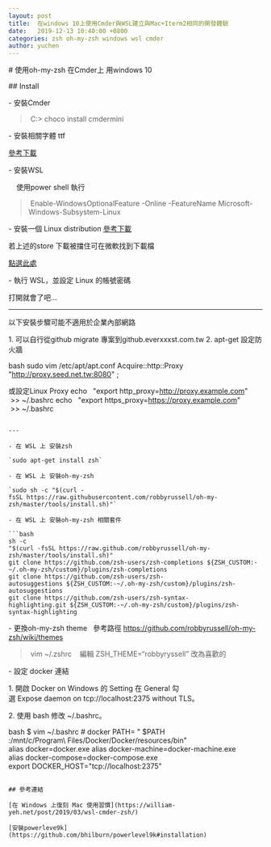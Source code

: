 ```yaml
---
layout: post
title:  在windows 10上使用Cmder與WSL建立與Mac+Iterm2相同的開發體驗
date:   2019-12-13 10:40:00 +0800
categories: zsh oh-my-zsh windows wsl cmder
author: yuchen
---
```


# 使用oh-my-zsh 在Cmder上 用windows 10

## Install

- 安裝Cmder

> C:\> choco install cmdermini

- 安裝相關字體 ttf

[參考下載](https://github.com/ryanoasis/nerd-fonts)

- 安裝WSL

    使用power shell 執行

> Enable-WindowsOptionalFeature -Online -FeatureName Microsoft-Windows-Subsystem-Linux

- 安裝一個 Linux distribution
[參考下載](ms-windows-store://pdp/?ProductId=9n9tngvndl3q)

若上述的store 下載被擋住可在微軟找到下載檔

[點選此處](https://docs.microsoft.com/en-us/windows/wsl/install-manual)

- 執行 WSL，並設定 Linux 的帳號密碼

打開就會了吧...

---
以下安裝步驟可能不適用於企業內部網路

1. 可以自行從github migrate 專案到github.everxxxst.com.tw
2. apt-get 設定防火牆

bash
sudo vim /etc/apt/apt.conf
Acquire::http::Proxy 
"http://proxy.seed.net.tw:8080"
;

或設定Linux Proxy
echo
 
"export http_proxy=http://proxy.example.com"
 >> ~/.bashrc
echo
 
"export https_proxy=https://proxy.example.com"
 >> ~/.bashrc

```

---

- 在 WSL 上 安裝zsh

`sudo apt-get install zsh`

- 在 WSL 上 安裝oh-my-zsh

`sudo sh -c "$(curl -fsSL https://raw.githubusercontent.com/robbyrussell/oh-my-zsh/master/tools/install.sh)"`

- 在 WSL 上 安裝oh-my-zsh 相關套件

```bash
sh -c 
"$(curl -fsSL https://raw.github.com/robbyrussell/oh-my-zsh/master/tools/install.sh)"
git clone https://github.com/zsh-users/zsh-completions ${ZSH_CUSTOM:-~/.oh-my-zsh/custom}/plugins/zsh-completions
git clone https://github.com/zsh-users/zsh-autosuggestions ${ZSH_CUSTOM:-~/.oh-my-zsh/custom}/plugins/zsh-autosuggestions
git clone https://github.com/zsh-users/zsh-syntax-highlighting.git ${ZSH_CUSTOM:-~/.oh-my-zsh/custom}/plugins/zsh-syntax-highlighting
```

- 更換oh-my-zsh theme  
參考路徑
https://github.com/robbyrussell/oh-my-zsh/wiki/themes

> vim ~/.zshrc  
> 編輯 ZSH_THEME=“robbyryssell” 改為喜歡的

- 設定 docker 連結

1. 開啟 Docker on Windows 的 Setting 在 General 勾選 Expose daemon on tcp://localhost:2375 without TLS。

2. 使用 bash 修改 ~/.bashrc。

bash
$ vim ~/.bashrc
# docker
PATH=
"
$PATH
:/mnt/c/Program\ Files/Docker/Docker/resources/bin"
alias docker=docker.exe
alias docker-machine=docker-machine.exe
alias docker-compose=docker-compose.exe
export DOCKER_HOST="tcp://localhost:2375"
```

## 參考連結

[在 Windows 上復刻 Mac 使用習慣](https://william-yeh.net/post/2019/03/wsl-cmder-zsh/)

[安裝powerleve9k](https://github.com/bhilburn/powerlevel9k#installation)
